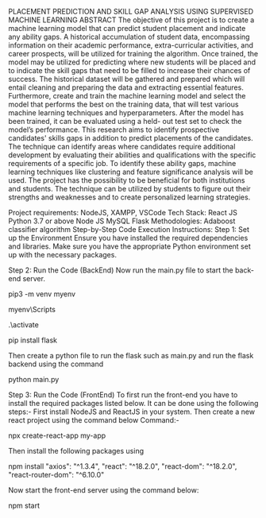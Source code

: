 PLACEMENT PREDICTION AND SKILL GAP ANALYSIS USING SUPERVISED MACHINE LEARNING
ABSTRACT
The objective of this project is to create a machine learning model that can predict student placement and indicate any ability gaps. A historical accumulation of student data, encompassing information on their academic performance, extra-curricular activities, and career prospects, will be utilized for training the algorithm. Once trained, the model may be utilized for predicting where new students will be placed and to indicate the skill gaps that need to be filled to increase their chances of success. The historical dataset will be gathered and prepared which will entail cleaning and preparing the data and extracting essential features. Furthermore, create and train the machine learning model and select the model that performs the best on the training data, that will test various machine learning techniques and hyperparameters. After the model has been trained, it can be evaluated using a held- out test set to check the model’s performance. This research aims to identify prospective candidates' skills gaps in addition to predict placements of the candidates. The technique can identify areas where candidates require additional development by evaluating their abilities and qualifications with the specific requirements of a specific job. To identify these ability gaps, machine learning techniques like clustering and feature significance analysis will be used. The project has the possibility to be beneficial for both institutions and students. The technique can be utilized by students to figure out their strengths and weaknesses and to create personalized learning strategies.

Project requirements: NodeJS, XAMPP, VSCode
Tech Stack:
React JS
Python 3.7 or above
Node JS
MySQL
Flask
Methodologies:
Adaboost classifier algorithm
Step-by-Step Code Execution Instructions:
Step 1: Set up the Environment Ensure you have installed the required dependencies and libraries. Make sure you have the appropriate Python environment set up with the necessary packages.

Step 2: Run the Code (BackEnd) Now run the main.py file to start the back-end server.

pip3 -m venv myenv

myenv\Scripts

.\activate

pip install flask

Then create a python file to run the flask such as main.py and run the flask backend using the command

python main.py

Step 3: Run the Code (FrontEnd) To first run the front-end you have to install the required packages listed below. It can be done using the following steps:- First install NodeJS and ReactJS in your system. Then create a new react project using the command below Command:-

npx create-react-app my-app

Then install the following packages using

npm install "axios": "^1.3.4", "react": "^18.2.0", "react-dom": "^18.2.0", "react-router-dom": "^6.10.0"

Now start the front-end server using the command below:

npm start
